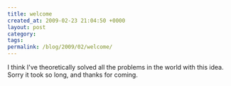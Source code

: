 ```yaml
---
title: welcome
created_at: 2009-02-23 21:04:50 +0000
layout: post
category: 
tags: 
permalink: /blog/2009/02/welcome/
---
```


I think I've theoretically solved all the problems in the world with this idea. Sorry it took so long, and thanks for coming.